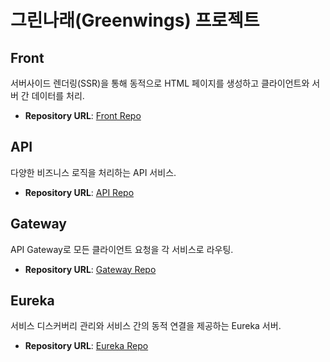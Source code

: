 # 그린나래(Greenwings) 프로젝트

## Front
서버사이드 렌더링(SSR)을 통해 동적으로 HTML 페이지를 생성하고 클라이언트와 서버 간 데이터를 처리.
- **Repository URL**: [Front Repo](https://github.com/Greenwings-2025/front)

## API
다양한 비즈니스 로직을 처리하는 API 서비스.
- **Repository URL**: [API Repo](https://github.com/Greenwings-2025/api)

## Gateway
API Gateway로 모든 클라이언트 요청을 각 서비스로 라우팅.
- **Repository URL**: [Gateway Repo](https://github.com/Greenwings-2025/gateway)

## Eureka
서비스 디스커버리 관리와 서비스 간의 동적 연결을 제공하는 Eureka 서버.
- **Repository URL**: [Eureka Repo](https://github.com/Greenwings-2025/eureka)
